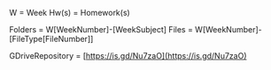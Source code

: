 W = Week
Hw(s) = Homework(s)

Folders = W[WeekNumber]-[WeekSubject]
Files = W[WeekNumber]-[FileType[FileNumber]]

GDriveRepository = [https://is.gd/Nu7zaO](https://is.gd/Nu7zaO)
